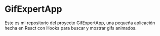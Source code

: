 # GifExpertApp

Este es mi repositorio del proyecto GifExpertApp, una pequeña aplicación hecha en React con Hooks para buscar y mostrar gifs animados.
